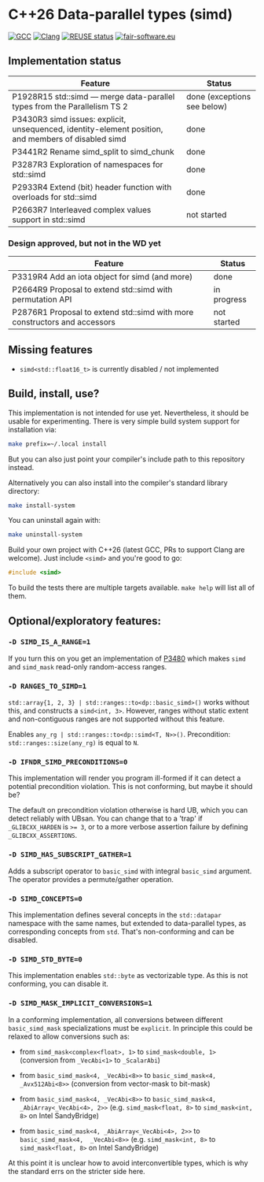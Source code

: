 # C++26 Data-parallel types (simd)

[![GCC](https://github.com/GSI-HPC/simd/actions/workflows/GCC.yml/badge.svg)](https://github.com/GSI-HPC/simd/actions/workflows/GCC.yml)
[![Clang](https://github.com/GSI-HPC/simd/actions/workflows/Clang.yml/badge.svg)](https://github.com/GSI-HPC/simd/actions/workflows/Clang.yml)
[![REUSE status](https://github.com/GSI-HPC/simd/actions/workflows/reuse.yml/badge.svg)](https://github.com/GSI-HPC/simd/actions/workflows/reuse.yml)
[![fair-software.eu](https://img.shields.io/badge/fair--software.eu-%E2%97%8F%20%20%E2%97%8B%20%20%E2%97%8B%20%20%E2%97%8B%20%20%E2%97%8B-red)](https://fair-software.eu)

## Implementation status

| Feature | Status |
| ------- | ------ |
| P1928R15 std::simd — merge data-parallel types from the Parallelism TS 2 | done (exceptions see below) |
| P3430R3 simd issues: explicit, unsequenced, identity-element position, and members of disabled simd | done |
| P3441R2 Rename simd_split to simd_chunk                           | done        |
| P3287R3 Exploration of namespaces for std::simd                   | done        |
| P2933R4 Extend ⟨bit⟩ header function with overloads for std::simd | done        |
| P2663R7 Interleaved complex values support in std::simd           | not started |

### Design approved, but not in the WD yet

| Feature | Status |
| ------- | ------ |
| P3319R4 Add an iota object for simd (and more)                    | done        |
| P2664R9 Proposal to extend std::simd with permutation API         | in progress |
| P2876R1 Proposal to extend std::simd with more constructors and accessors | not started |

## Missing features

- `simd<std::float16_t>` is currently disabled / not implemented

## Build, install, use?

This implementation is not intended for use yet. Nevertheless, it should be 
usable for experimenting. There is very simple build system support for 
installation via:
```sh
make prefix=~/.local install
```
But you can also just point your compiler's include path to this repository 
instead.

Alternatively you can also install into the compiler's standard library 
directory:
```sh
make install-system
```
You can uninstall again with:
```sh
make uninstall-system
```

Build your own project with C++26 (latest GCC, PRs to support Clang are 
welcome). Just include `<simd>` and you're good to go:
```c++
#include <simd>
```

To build the tests there are multiple targets available. `make help` will list 
all of them.

## Optional/exploratory features:

### `-D SIMD_IS_A_RANGE=1`

If you turn this on you get an implementation of 
[P3480](https://wg21.link/p3480) which makes `simd` and `simd_mask` read-only 
random-access ranges.

### `-D RANGES_TO_SIMD=1`

`std::array{1, 2, 3} | std::ranges::to<dp::basic_simd>()` works without this, 
and constructs a `simd<int, 3>`. However, ranges without static extent and 
non-contiguous ranges are not supported without this feature.

Enables `any_rg | std::ranges::to<dp::simd<T, N>>()`. Precondition: 
`std::ranges::size(any_rg)` is equal to `N`.

### `-D IFNDR_SIMD_PRECONDITIONS=0`

This implementation will render you program ill-formed if it can detect a 
potential precondition violation. This is not conforming, but maybe it should 
be?

The default on precondition violation otherwise is hard UB, which you can 
detect reliably with UBsan. You can change that to a 'trap' if 
`_GLIBCXX_HARDEN` is `>= 3`, or to a more verbose assertion failure by defining 
`_GLIBCXX_ASSERTIONS`.

### `-D SIMD_HAS_SUBSCRIPT_GATHER=1`

Adds a subscript operator to `basic_simd` with integral `basic_simd` argument. 
The operator provides a permute/gather operation.

### `-D SIMD_CONCEPTS=0`

This implementation defines several concepts in the `std::datapar` namespace 
with the same names, but extended to data-parallel types, as corresponding 
concepts from `std`. That's non-conforming and can be disabled.

### `-D SIMD_STD_BYTE=0`

This implementation enables `std::byte` as vectorizable type. As this is not 
conforming, you can disable it.

### `-D SIMD_MASK_IMPLICIT_CONVERSIONS=1`

In a conforming implementation, all conversions between different 
`basic_simd_mask` specializations must be `explicit`. In principle this could 
be relaxed to allow conversions such as:

- from `simd_mask<complex<float>, 1>` to `simd_mask<double, 1>` (conversion 
  from `_VecAbi<1>` to `_ScalarAbi`)

- from `basic_simd_mask<4, _VecAbi<8>>` to `basic_simd_mask<4, _Avx512Abi<8>>` 
  (conversion from vector-mask to bit-mask)

- from `basic_simd_mask<4, _VecAbi<8>>` to `basic_simd_mask<4, 
  _AbiArray<_VecAbi<4>, 2>>` (e.g. `simd_mask<float, 8>` to `simd_mask<int, 8>` 
  on Intel SandyBridge)

- from `basic_simd_mask<4, _AbiArray<_VecAbi<4>, 2>>` to `basic_simd_mask<4, 
  _VecAbi<8>>` (e.g. `simd_mask<int, 8>` to `simd_mask<float, 8>` on Intel 
  SandyBridge)

At this point it is unclear how to avoid interconvertible types, which is why 
the standard errs on the stricter side here.
